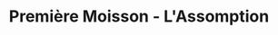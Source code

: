---
title: "Première Moisson - L'Assomption"
url: /lassomption/premiere-moisson-lassomption/
shop: bakery
---